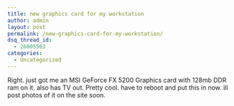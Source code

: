 ```yaml
---
title: new graphics card for my workstation
author: admin
layout: post
permalink: /new-graphics-card-for-my-workstation/
dsq_thread_id:
  - 26005503
categories:
  - Uncategorized
---
```

Right. just got me an MSI GeForce FX 5200 Graphics card with 128mb DDR ram on it. also has TV out. Pretty cool. have to reboot and put this in now. ill post photos of it on the site soon.